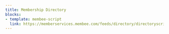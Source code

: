 ```yaml
---
title: Membership Directory
blocks:
- template: membee-script
  link: https://memberservices.membee.com/feeds/directory/directoryscript.ashx?id=4701&cid=1134
---
```

